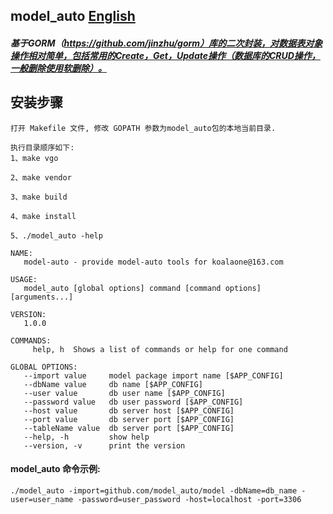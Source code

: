 ## model_auto [English](readme.md)
##### 基于GORM（https://github.com/jinzhu/gorm）库的二次封装，对数据表对象操作相对简单，包括常用的Create，Get，Update操作（数据库的CRUD操作，一般删除使用软删除）。

## 安装步骤
    打开 Makefile 文件, 修改 GOPATH 参数为model_auto包的本地当前目录. 
    
    执行目录顺序如下:
    1、make vgo
        
    2、make vendor
        
    3、make build
        
    4、make install
        
    5、./model_auto -help
    
```shell
NAME:
   model-auto - provide model-auto tools for koalaone@163.com

USAGE:
   model_auto [global options] command [command options] [arguments...]

VERSION:
   1.0.0

COMMANDS:
     help, h  Shows a list of commands or help for one command

GLOBAL OPTIONS:
   --import value     model package import name [$APP_CONFIG]
   --dbName value     db name [$APP_CONFIG]
   --user value       db user name [$APP_CONFIG]
   --password value   db user password [$APP_CONFIG]
   --host value       db server host [$APP_CONFIG]
   --port value       db server port [$APP_CONFIG]
   --tableName value  db server port [$APP_CONFIG]
   --help, -h         show help
   --version, -v      print the version
```
    
#### model_auto 命令示例:
```shell
./model_auto -import=github.com/model_auto/model -dbName=db_name -user=user_name -password=user_password -host=localhost -port=3306
```
